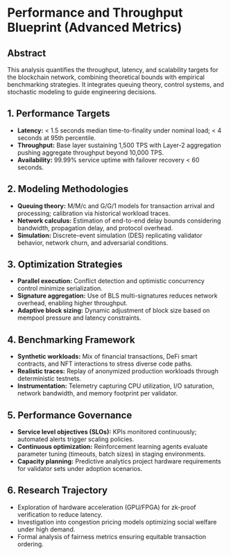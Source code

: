 # Performance and Throughput Blueprint (Advanced Metrics)

## Abstract
This analysis quantifies the throughput, latency, and scalability targets for the blockchain network, combining theoretical bounds with empirical benchmarking strategies. It integrates queuing theory, control systems, and stochastic modeling to guide engineering decisions.

## 1. Performance Targets
- **Latency:** < 1.5 seconds median time-to-finality under nominal load; < 4 seconds at 95th percentile.
- **Throughput:** Base layer sustaining 1,500 TPS with Layer-2 aggregation pushing aggregate throughput beyond 10,000 TPS.
- **Availability:** 99.99% service uptime with failover recovery < 60 seconds.

## 2. Modeling Methodologies
- **Queuing theory:** M/M/c and G/G/1 models for transaction arrival and processing; calibration via historical workload traces.
- **Network calculus:** Estimation of end-to-end delay bounds considering bandwidth, propagation delay, and protocol overhead.
- **Simulation:** Discrete-event simulation (DES) replicating validator behavior, network churn, and adversarial conditions.

## 3. Optimization Strategies
- **Parallel execution:** Conflict detection and optimistic concurrency control minimize serialization.
- **Signature aggregation:** Use of BLS multi-signatures reduces network overhead, enabling higher throughput.
- **Adaptive block sizing:** Dynamic adjustment of block size based on mempool pressure and latency constraints.

## 4. Benchmarking Framework
- **Synthetic workloads:** Mix of financial transactions, DeFi smart contracts, and NFT interactions to stress diverse code paths.
- **Realistic traces:** Replay of anonymized production workloads through deterministic testnets.
- **Instrumentation:** Telemetry capturing CPU utilization, I/O saturation, network bandwidth, and memory footprint per validator.

## 5. Performance Governance
- **Service level objectives (SLOs):** KPIs monitored continuously; automated alerts trigger scaling policies.
- **Continuous optimization:** Reinforcement learning agents evaluate parameter tuning (timeouts, batch sizes) in staging environments.
- **Capacity planning:** Predictive analytics project hardware requirements for validator sets under adoption scenarios.

## 6. Research Trajectory
- Exploration of hardware acceleration (GPU/FPGA) for zk-proof verification to reduce latency.
- Investigation into congestion pricing models optimizing social welfare under high demand.
- Formal analysis of fairness metrics ensuring equitable transaction ordering.
